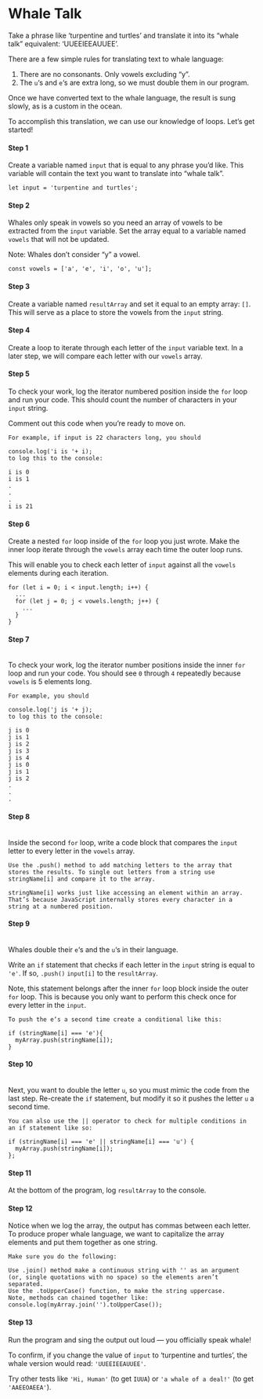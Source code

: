 # Whale Talk

Take a phrase like ‘turpentine and turtles’ and translate it into its “whale talk” equivalent: ‘UUEEIEEAUUEE’.

There are a few simple rules for translating text to whale language:

1. There are no consonants. Only vowels excluding “y”.
2. The `u`‘s and `e`‘s are extra long, so we must double them in our program.

Once we have converted text to the whale language, the result is sung slowly, as is a custom in the ocean.

To accomplish this translation, we can use our knowledge of loops. Let’s get started!

#### Step 1

Create a variable named `input` that is equal to any phrase you’d like. This variable will contain the text you want to translate into “whale talk”.

```
let input = 'turpentine and turtles';
```

#### Step 2

Whales only speak in vowels so you need an array of vowels to be extracted from the `input` variable. Set the array equal to a variable named `vowels` that will not be updated.

Note: Whales don’t consider “y” a vowel.

```
const vowels = ['a', 'e', 'i', 'o', 'u'];
```

#### Step 3

Create a variable named `resultArray` and set it equal to an empty array: `[]`. This will serve as a place to store the vowels from the `input` string.

#### Step 4

Create a loop to iterate through each letter of the `input` variable text. In a later step, we will compare each letter with our `vowels` array.

#### Step 5

To check your work, log the iterator numbered position inside the `for` loop and run your code. This should count the number of characters in your `input` string.

Comment out this code when you’re ready to move on.

```
For example, if input is 22 characters long, you should

console.log('i is '+ i);
to log this to the console:

i is 0
i is 1
.
.
.
i is 21
```

#### Step 6

Create a nested `for` loop inside of the `for` loop you just wrote. Make the inner loop iterate through the `vowels` array each time the outer loop runs.

This will enable you to check each letter of `input` against all the `vowels` elements during each iteration.

```
for (let i = 0; i < input.length; i++) {
  ...
  for (let j = 0; j < vowels.length; j++) {
    ... 
  }
}
```

#### Step 7

\
To check your work, log the iterator number positions inside the inner `for` loop and run your code. You should see `0` through `4` repeatedly because `vowels` is 5 elements long.

```
For example, you should

console.log('j is '+ j);
to log this to the console:

j is 0
j is 1
j is 2
j is 3
j is 4
j is 0
j is 1
j is 2
.
.
.
```

#### Step 8

\
Inside the second `for` loop, write a code block that compares the `input` letter to every letter in the `vowels` array.

```
Use the .push() method to add matching letters to the array that stores the results. To single out letters from a string use stringName[i] and compare it to the array.

stringName[i] works just like accessing an element within an array. That’s because JavaScript internally stores every character in a string at a numbered position.
```

#### Step 9

\
Whales double their `e`‘s and the `u`‘s in their language.

Write an `if` statement that checks if each letter in the `input` string is equal to `'e'`. If so, `.push()` `input[i]` to the `resultArray`.

Note, this statement belongs after the inner `for` loop block inside the outer `for` loop. This is because you only want to perform this check once for every letter in the `input`.

```
To push the e‘s a second time create a conditional like this:

if (stringName[i] === 'e'){
  myArray.push(stringName[i]);
}
```

#### Step 10

\
Next, you want to double the letter `u`, so you must mimic the code from the last step. Re-create the `if` statement, but modify it so it pushes the letter `u` a second time.

```
You can also use the || operator to check for multiple conditions in an if statement like so:

if (stringName[i] === 'e' || stringName[i] === 'u') {
  myArray.push(stringName[i]);
};
```

#### Step 11

At the bottom of the program, log `resultArray` to the console.

#### Step 12

Notice when we log the array, the output has commas between each letter. To produce proper whale language, we want to capitalize the array elements and put them together as one string.

```
Make sure you do the following:

Use .join() method make a continuous string with '' as an argument (or, single quotations with no space) so the elements aren’t separated.
Use the .toUpperCase() function, to make the string uppercase.
Note, methods can chained together like:
console.log(myArray.join('').toUpperCase());
```

#### Step 13

Run the program and sing the output out loud — you officially speak whale!

To confirm, if you change the value of `input` to ‘turpentine and turtles’, the whale version would read: `'UUEEIEEAUUEE'`.

Try other tests like `'Hi, Human'` (to get `IUUA`) or `'a whale of a deal!'` (to get `'AAEEOAEEA'`).
